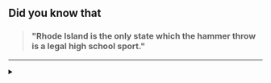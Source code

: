 ## Did you know that

<h3>
  <blockquote>
<!--START_SECTION:debris-->                                                                                                                                                                                                                                                                                                                                                               
"Rhode Island is the only state which the hammer throw is a legal high school sport."
<!--END_SECTION:debris-->
  </blockquote>
</h3>

-----

<details>
  <summary></summary>

<img src="https://github-readme-stats.vercel.app/api?show_icons=true&hide=issues&username=ekickx"> <img src="https://github-readme-stats.vercel.app/api/top-langs/?layout=compact&username=ekickx">

</details>
